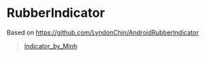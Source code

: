 # RubberIndicator
Based on https://github.com/LyndonChin/AndroidRubberIndicator

<blockquote class="imgur-embed-pub" lang="en" data-id="Rv1qEyX"><a href="//imgur.com/Rv1qEyX">Indicator_by_Minh</a></blockquote><script async src="//s.imgur.com/min/embed.js" charset="utf-8"></script>

